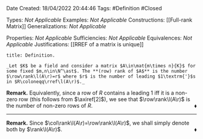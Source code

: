 <br />
<br />

Date Created: 18/04/2022 20:44:46
Tags: #Definition #Closed

Types: _Not Applicable_
Examples: _Not Applicable_
Constructions: [[Full-rank Matrix]]
Generalizations: _Not Applicable_

Properties: _Not Applicable_
Sufficiencies: _Not Applicable_
Equivalences: _Not Applicable_
Justifications: [[RREF of a matrix is unique]]

``` ad-Definition
title: Definition.

_Let $K$ be a field and consider a matrix $A\in\mat{m\times n}{K}$ for some fixed $m,n\in\N^\ast$. The **(row) rank of $A$** is the number $\row\rank\l(A\r)=r$ where $r$ is the number of leading $1\textrm{'}$s in $R\coloneqq\rref\l(A\r)$._

```

**Remark.** Equivalently, since a row of $R$ contains a leading $1$ iff it is a non-zero row (this follows from $\axiref[2]$), we see that $\row\rank\l(A\r)$ is the number of non-zero rows of $R$.<span style="float:right;">$\blacklozenge$</span>

---

**Remark.** Since $\col\rank\l(A\r)=\row\rank\l(A\r)$, we shall simply denote both by $\rank\l(A\r)$.<span style="float:right;">$\blacklozenge$</span>
